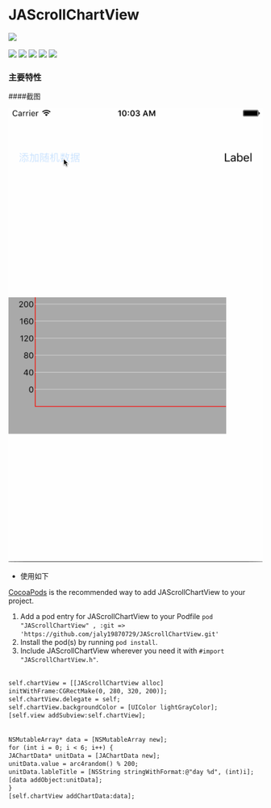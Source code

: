# JAScrollChartView



![](https://avatars1.githubusercontent.com/u/4318332?v=3&s=460)

![](https://img.shields.io/github/stars/jaly19870729/JAScrollChartView.svg) ![](https://img.shields.io/github/forks/jaly19870729/JAScrollChartView.svg) ![](https://img.shields.io/github/tag/jaly19870729/JAScrollChartView.svg) ![](https://img.shields.io/github/release/jaly19870729/JAScrollChartView.svg) ![](https://img.shields.io/github/issues/jaly19870729/JAScrollChartView.svg)
### 主要特性
####截图

![](https://raw.githubusercontent.com/jaly19870729/JAScrollChartView/master/Screenshot/screenshot.gif)

- 使用如下


[CocoaPods](http://cocoapods.org) is the recommended way to add JAScrollChartView to your project.

1. Add a pod entry for JAScrollChartView to your Podfile `pod "JAScrollChartView" , :git => 'https://github.com/jaly19870729/JAScrollChartView.git'`
2. Install the pod(s) by running `pod install`.
3. Include JAScrollChartView wherever you need it with `#import "JAScrollChartView.h"`.

```objc

self.chartView = [[JAScrollChartView alloc] initWithFrame:CGRectMake(0, 280, 320, 200)];
self.chartView.delegate = self;
self.chartView.backgroundColor = [UIColor lightGrayColor];
[self.view addSubview:self.chartView];


NSMutableArray* data = [NSMutableArray new];
for (int i = 0; i < 6; i++) {
JAChartData* unitData = [JAChartData new];
unitData.value = arc4random() % 200;
unitData.lableTitle = [NSString stringWithFormat:@"day %d", (int)i];
[data addObject:unitData];
}
[self.chartView addChartData:data];

```

